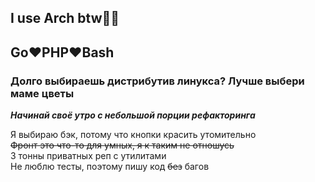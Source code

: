## I use Arch btw🏳️‍🌈 
## **Go❤️PHP❤️Bash**

### Долго выбираешь дистрибутив линукса? Лучше выбери маме цветы

***Начинай своё утро с небольшой порции рефакторинга***

Я выбираю бэк, потому что кнопки красить утомительно <br />
~~Фронт это что-то для умных, я к таким не отношусь~~ <br />
3 тонны приватных реп с утилитами <br />
Не люблю тесты, поэтому пишу код ~~без~~ багов <br />
